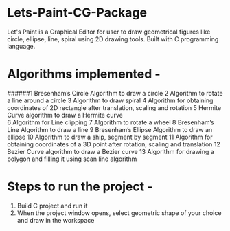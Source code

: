 # Lets-Paint-CG-Package
Let's Paint is a Graphical Editor for user to draw geometrical figures like circle, ellipse, line, spiral using 2D drawing tools. Built with C programming language.

# Algorithms implemented -
######1	Bresenham’s Circle Algorithm to draw a circle
2	Algorithm to rotate a line around a circle
3	Algorithm to draw spiral
4	Algorithm for obtaining coordinates of 2D rectangle after translation, scaling and rotation
5	Hermite Curve algorithm to draw a Hermite curve   
6	Algorithm for Line clipping
7	Algorithm to rotate a wheel
8	Bresenham’s Line Algorithm to draw a line
9	Bresenham’s Ellipse Algorithm to draw an ellipse
10	Algorithm to draw a ship, segment by segment
11	Algorithm for obtaining coordinates of a 3D point after rotation, scaling and translation
12	Bezier Curve algorithm to draw a Bezier curve
13	Algorithm for drawing a polygon and filling it using scan line algorithm

# Steps to run the project -
1. Build C project and run it
2. When the project window opens, select geometric shape of your choice and draw in the workspace
